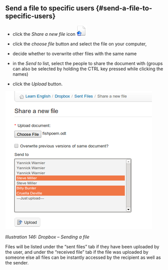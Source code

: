 ## Send a file to specific users {#send-a-file-to-specific-users}

*   click the _Share a new file_ icon ![](../assets/graphics271.png)

*   click the _choose file_ button and select the file on your computer,

*   decide whether to overwrite other files with the same name

*   in the _Send to_ list, select the people to share the document with (groups can also be selected by holding the CTRL key pressed while clicking the names)

*   click the _Upload_ button.

![](../assets/images203.png)

*Illustration 146: Dropbox – Sending a file*

Files will be listed under the “sent files” tab if they have been uploaded by the user, and under the “received file” tab if the file was uploaded by someone else all files can be instantly accessed by the recipient as well as the sender.